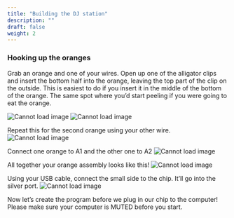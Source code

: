 ```yaml
---
title: "Building the DJ station"
description: ""
draft: false
weight: 2
---
```


### Hooking up the oranges 
Grab an orange and one of your wires. Open up one of the alligator clips and insert the bottom half into the orange, leaving the top part of the clip on the outside. This is easiest to do if you insert it in the middle of the bottom of the orange. The same spot where you’d start peeling if you were going to eat the orange.

![Cannot load image](../img/setup1.png?classes=border,shadow)
![Cannot load image](../img/setup2.png?classes=border,shadow)

Repeat this for the second orange using your other wire.
![Cannot load image](../img/setup3.png?classes=border,shadow)

Connect one orange to A1 and the other one to A2 
![Cannot load image](../img/setup4.png?classes=border,shadow)

All together your orange assembly looks like this! 
![Cannot load image](../img/setup5.png?classes=border,shadow)

Using your USB cable, connect the small side to the chip. It’ll go into the silver port.
![Cannot load image](../img/setup6.png?classes=border,shadow)

Now let’s create the program before we plug in our chip to the computer! Please make sure your computer is MUTED before you start. 
